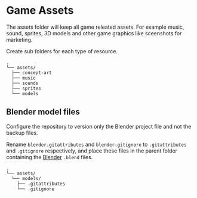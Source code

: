 # Game Assets

The assets folder will keep all game releated assets. For example music, sound, sprites, 3D models and other game graphics like sceenshots for marketing.

Create sub folders for each type of resource.

```folders
.
└── assets/
  ├── concept-art
  ├── music
  ├── sounds
  ├── sprites
  └── models
```

## Blender model files

Configure the repository to version only the Blender project file and not the backup files.

Rename `blender.gitattributes` and `blender.gitignore` to `.gitattributes` and `.gitignore` respectively, and place these files in the parent folder containing the [Blender](https://www.blender.org/) `.blend` files.

```folders
.
└── assets/
  └── models/
    ├── .gitattributes
    └── .gitignore
```
